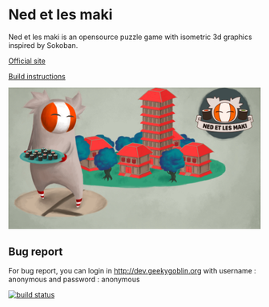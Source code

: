 Ned et les maki
===============

Ned et les maki is an opensource puzzle game with isometric 3d graphics inspired by Sokoban.

[Official site](http://en.geekygoblin.org/ned-et-les-maki)

[Build instructions](INSTALL.md)

![Screenshot](assets/menu.png)

Bug report
----------

For bug report, you can login in http://dev.geekygoblin.org with username : anonymous and password : anonymous

[![build status](http://gitlabci.pierre.marijon.fr/projects/5/status.png?ref=master)](http://gitlabci.pierre.marijon.fr/projects/5?ref=master)


